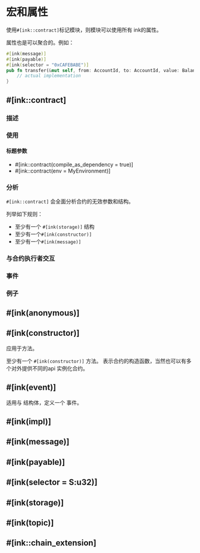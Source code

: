 # 宏和属性

使用`#[ink::contract]`标记模块，则模块可以使用所有 ink的属性。

属性也是可以聚合的。例如：

```rust
#[ink(message)]
#[ink(payable)]
#[ink(selector = "0xCAFEBABE")]
pub fn transfer(&mut self, from: AccountId, to: AccountId, value: Balance) -> Result<(), Error> {
    // actual implementation
}
```



## #[ink::contract]



### 描述



### 使用

#### 标题参数

- \#[ink::contract(compile_as_dependency = true)]
- \#[ink::contract(env = MyEnvironment)]

### 分析

`#[ink::contract]` 会全面分析合约的无效参数和结构。

列举如下规则：

- 至少有一个 `#[ink(storage)]` 结构
- 至少有一个`#[ink(constructor)]`
- 至少有一个`#[ink(message)]`

### 与合约执行者交互



### 事件



### 例子



## #[ink(anonymous)]

## #[ink(constructor)]

应用于方法。

至少有一个 `#[ink(constructor)]` 方法。 表示合约的构造函数，当然也可以有多个对外提供不同的api 实例化合约。

## #[ink(event)]

适用与 结构体，定义一个 事件。

## #[ink(impl)]

## #[ink(message)]

## #[ink(payable)]

## #[ink(selector = S:u32)]

## #[ink(storage)]

## #[ink(topic)]

## #[ink::chain_extension]


